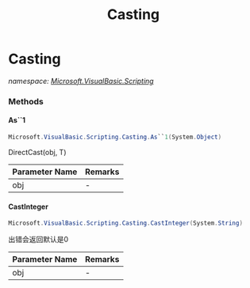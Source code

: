 ﻿---
title: Casting
---

# Casting
_namespace: [Microsoft.VisualBasic.Scripting](N-Microsoft.VisualBasic.Scripting.html)_





### Methods

#### As``1
```csharp
Microsoft.VisualBasic.Scripting.Casting.As``1(System.Object)
```
DirectCast(obj, T)

|Parameter Name|Remarks|
|--------------|-------|
|obj|-|


#### CastInteger
```csharp
Microsoft.VisualBasic.Scripting.Casting.CastInteger(System.String)
```
出错会返回默认是0

|Parameter Name|Remarks|
|--------------|-------|
|obj|-|



